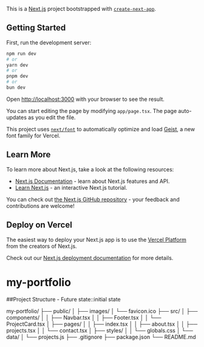 This is a [Next.js](https://nextjs.org) project bootstrapped with [`create-next-app`](https://nextjs.org/docs/app/api-reference/cli/create-next-app).

## Getting Started

First, run the development server:

```bash
npm run dev
# or
yarn dev
# or
pnpm dev
# or
bun dev
```

Open [http://localhost:3000](http://localhost:3000) with your browser to see the result.

You can start editing the page by modifying `app/page.tsx`. The page auto-updates as you edit the file.

This project uses [`next/font`](https://nextjs.org/docs/app/building-your-application/optimizing/fonts) to automatically optimize and load [Geist](https://vercel.com/font), a new font family for Vercel.

## Learn More

To learn more about Next.js, take a look at the following resources:

- [Next.js Documentation](https://nextjs.org/docs) - learn about Next.js features and API.
- [Learn Next.js](https://nextjs.org/learn) - an interactive Next.js tutorial.

You can check out [the Next.js GitHub repository](https://github.com/vercel/next.js) - your feedback and contributions are welcome!

## Deploy on Vercel

The easiest way to deploy your Next.js app is to use the [Vercel Platform](https://vercel.com/new?utm_medium=default-template&filter=next.js&utm_source=create-next-app&utm_campaign=create-next-app-readme) from the creators of Next.js.

Check out our [Next.js deployment documentation](https://nextjs.org/docs/app/building-your-application/deploying) for more details.
# my-portfolio

##Project Structure - Future state::initial state

my-portfolio/
├── public/
│   ├── images/
│   └── favicon.ico
├── src/
│   ├── components/
│   │   ├── Navbar.tsx
│   │   ├── Footer.tsx
│   │   └── ProjectCard.tsx
│   ├── pages/
│   │   ├── index.tsx
│   │   ├── about.tsx
│   │   ├── projects.tsx
│   │   └── contact.tsx
│   ├── styles/
│   │   └── globals.css
│   └── data/
│       └── projects.js
├── .gitignore
├── package.json
└── README.md

